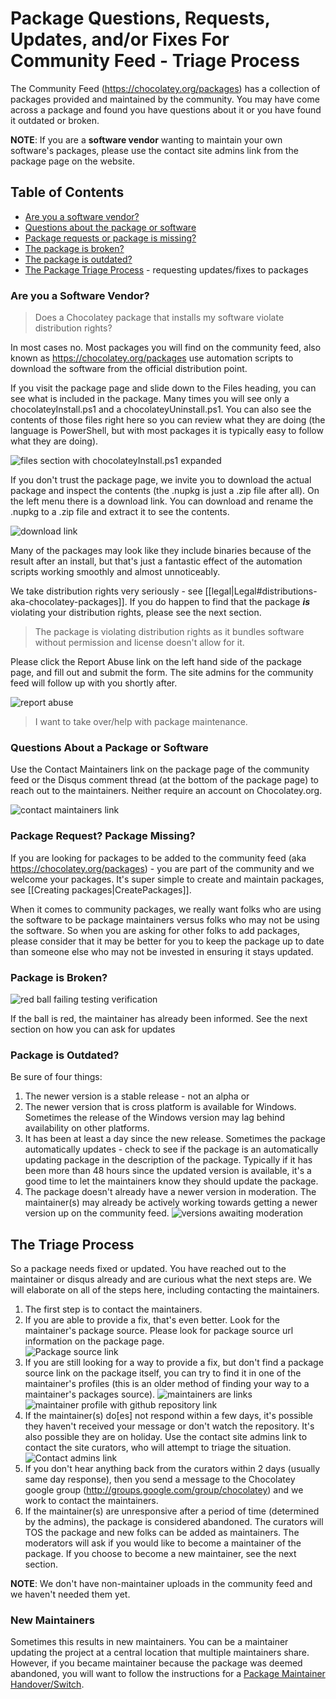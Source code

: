 # Package Questions, Requests, Updates, and/or Fixes For Community Feed - Triage Process

The Community Feed (https://chocolatey.org/packages) has a collection of packages provided and maintained by the community. You may have come across a package and found you have questions about it or you have found it outdated or broken.

**NOTE**: If you are a **software vendor** wanting to maintain your own software's packages, please use the contact site admins link from the package page on the website.

## Table of Contents

* [Are you a software vendor?](#are-you-a-software-vendor)
* [Questions about the package or software](#questions-about-a-package-or-software)
* [Package requests or package is missing?](#package-request-package-missing)
* [The package is broken?](#package-is-broken)
* [The package is outdated?](#package-is-outdated)
* [The Package Triage Process](#the-triage-process) - requesting updates/fixes to packages

### Are you a Software Vendor?
> Does a Chocolatey package that installs my software violate distribution rights?

In most cases no. Most packages you will find on the community feed, also known as https://chocolatey.org/packages use automation scripts to download the software from the official distribution point.

If you visit the package page and slide down to the Files heading, you can see what is included in the package. Many times you will see only a chocolateyInstall.ps1 and a chocolateyUninstall.ps1. You can also see the contents of those files right here so you can review what they are doing (the language is PowerShell, but with most packages it is typically easy to follow what they are doing).

![files section with chocolateyInstall.ps1 expanded](https://cloud.githubusercontent.com/assets/63502/12586960/000e1c80-c418-11e5-9a27-edc8415f9b8b.png)

If you don't trust the package page, we invite you to download the actual package and inspect the contents (the .nupkg is just a .zip file after all). On the left menu there is a download link. You can download and rename the .nupkg to a .zip file and extract it to see the contents.

![download link](https://cloud.githubusercontent.com/assets/63502/12586777/3f483486-c417-11e5-8a54-16d4f4006bcb.png)

Many of the packages may look like they include binaries because of the result after an install, but that's just a fantastic effect of the automation scripts working smoothly and almost unnoticeably.

We take distribution rights very seriously - see [[legal|Legal#distributions-aka-chocolatey-packages]]. If you do happen to find that the package ***is*** violating your distribution rights, please see the next section.

> The package is violating distribution rights as it bundles software without permission and license doesn't allow for it. 

Please click the Report Abuse link on the left hand side of the package page, and fill out and submit the form. The site admins for the community feed will follow up with you shortly after.

![report abuse](https://cloud.githubusercontent.com/assets/63502/12586890/a7556468-c417-11e5-9ef2-73b1720baa43.png)

> I want to take over/help with package maintenance.


### Questions About a Package or Software
Use the Contact Maintainers link on the package page of the community feed or the Disqus comment thread (at the bottom of the package page) to reach out to the maintainers. Neither require an account on Chocolatey.org. 

![contact maintainers link](https://cloud.githubusercontent.com/assets/63502/12519569/406aa70a-c105-11e5-9db2-6191ce5bc100.png)

### Package Request? Package Missing?
If you are looking for packages to be added to the community feed (aka https://chocolatey.org/packages) - you are part of the community and we welcome your packages. It's super simple to create and maintain packages, see [[Creating packages|CreatePackages]].

When it comes to community packages, we really want folks who are using the software to be package maintainers versus folks who may not be using the software. So when you are asking for other folks to add packages, please consider that it may be better for you to keep the package up to date than someone else who may not be invested in ensuring it stays updated.

### Package is Broken?
![red ball failing testing verification](https://cloud.githubusercontent.com/assets/63502/12519534/1728a086-c105-11e5-9af7-96b188114ae7.png)

If the ball is red, the maintainer has already been informed. See the next section on how you can ask for updates

### Package is Outdated?
Be sure of four things:

1. The newer version is a stable release - not an alpha or 
1. The newer version that is cross platform is available for Windows. Sometimes the release of the Windows version may lag behind availability on other platforms.
1. It has been at least a day since the new release. Sometimes the package automatically updates - check to see if the package is an automatically updating package in the description of the package. Typically if it has been more than 48 hours since the updated version is available, it's a good time to let the maintainers know they should update the package.
1. The package doesn't already have a newer version in moderation. The maintainer(s) may already be actively working towards getting a newer version up on the community feed.
![versions awaiting moderation](https://cloud.githubusercontent.com/assets/63502/12520149/7bb85aac-c108-11e5-983c-eef01448b00a.png)

## The Triage Process
So a package needs fixed or updated. You have reached out to the maintainer or disqus already and are curious what the next steps are. We will elaborate on all of the steps here, including contacting the maintainers.

1. The first step is to contact the maintainers. 
1. If you are able to provide a fix, that's even better. Look for the maintainer's package source. Please look for package source url information on the package page.  
![Package source link](https://cloud.githubusercontent.com/assets/63502/12520704/c124c60e-c10b-11e5-9de9-1127ce0c602e.png)
1. If you are still looking for a way to provide a fix, but don't find a package source link on the package itself, you can try to find it in one of the maintainer's profiles (this is an older method of finding your way to a maintainer's packages source).
![maintainers are links](https://cloud.githubusercontent.com/assets/63502/12534627/a5b0ea56-c228-11e5-8ea4-a162652831ac.png)
![maintainer profile with github repository link](https://cloud.githubusercontent.com/assets/63502/12520758/f755bf4e-c10b-11e5-831e-4da3a91c42c9.png)
1. If the maintainer(s) do[es] not respond within a few days, it's possible they haven't received your message or don't watch the repository. It's also possible they are on holiday. Use the contact site admins link to contact the site curators, who will attempt to triage the situation.   
![Contact admins link](https://cloud.githubusercontent.com/assets/63502/12520681/a8949c9a-c10b-11e5-84f5-ce4063249cab.png)
1. If you don't hear anything back from the curators within 2 days (usually same day response), then you send a message to the Chocolatey google group (http://groups.google.com/group/chocolatey) and we work to contact the maintainers.
1. If the maintainer(s) are unresponsive after a period of time (determined by the admins), the package is considered abandoned. The curators will TOS the package and new folks can be added as maintainers. The moderators will ask if you would like to become a maintainer of the package. If you choose to become a new maintainer, see the next section.

**NOTE**: We don't have non-maintainer uploads in the community feed and we haven't needed them yet.

### New Maintainers
Sometimes this results in new maintainers. You can be a maintainer updating the project at a central location that multiple maintainers share. However, if you became maintainer because the package was deemed abandoned, you will want to follow the instructions for a [Package Maintainer Handover/Switch](PackageMantainerHandover).